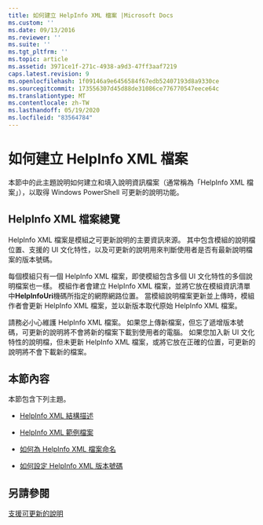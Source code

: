 ```yaml
---
title: 如何建立 HelpInfo XML 檔案 |Microsoft Docs
ms.custom: ''
ms.date: 09/13/2016
ms.reviewer: ''
ms.suite: ''
ms.tgt_pltfrm: ''
ms.topic: article
ms.assetid: 3971ce1f-271c-4938-a9d3-47ff3aaf7219
caps.latest.revision: 9
ms.openlocfilehash: 1f09146a9e6456584f67edb52407193d8a9330ce
ms.sourcegitcommit: 173556307d45d88de31086ce776770547eece64c
ms.translationtype: MT
ms.contentlocale: zh-TW
ms.lasthandoff: 05/19/2020
ms.locfileid: "83564784"
---
```

# <a name="how-to-create-a-helpinfo-xml-file"></a>如何建立 HelpInfo XML 檔案

本節中的此主題說明如何建立和填入說明資訊檔案（通常稱為「HelpInfo XML 檔案」），以取得 Windows PowerShell 可更新的說明功能。

## <a name="helpinfo-xml-file-overview"></a>HelpInfo XML 檔案總覽

HelpInfo XML 檔案是模組之可更新說明的主要資訊來源。 其中包含模組的說明檔位置、支援的 UI 文化特性，以及可更新的說明用來判斷使用者是否有最新說明檔案的版本號碼。

每個模組只有一個 HelpInfo XML 檔案，即使模組包含多個 UI 文化特性的多個說明檔案也一樣。 模組作者會建立 HelpInfo XML 檔案，並將它放在模組資訊清單中**HelpInfoUri**機碼所指定的網際網路位置。 當模組說明檔案更新並上傳時，模組作者會更新 HelpInfo XML 檔案，並以新版本取代原始 HelpInfo XML 檔案。

請務必小心維護 HelpInfo XML 檔案。 如果您上傳新檔案，但忘了遞增版本號碼，可更新的說明將不會將新的檔案下載到使用者的電腦。 如果您加入新 UI 文化特性的說明檔，但未更新 HelpInfo XML 檔案，或將它放在正確的位置，可更新的說明將不會下載新的檔案。

## <a name="in-this-section"></a>本節內容

本節包含下列主題。

- [HelpInfo XML 結構描述](./helpinfo-xml-schema.md)

- [HelpInfo XML 範例檔案](./helpinfo-xml-sample-file.md)

- [如何為 HelpInfo XML 檔案命名](./how-to-name-a-helpinfo-xml-file.md)

- [如何設定 HelpInfo XML 版本號碼](./how-to-set-helpinfo-xml-version-numbers.md)

## <a name="see-also"></a>另請參閱

[支援可更新的說明](./supporting-updatable-help.md)
